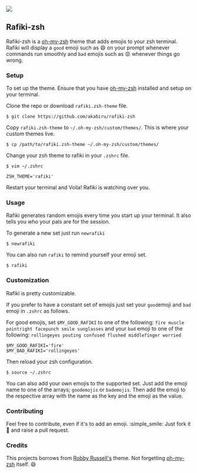 ![](https://www.dropbox.com/s/nj34u4u45v05ond/rafiki-zsh.png?raw=1)

## Rafiki-zsh

Rafiki-zsh is a [oh-my-zsh](https://github.com/robbyrussell/oh-my-zsh) theme that adds emojis to your zsh terminal.
Rafiki will display a `good` emoji such as :smile: on your prompt whenever commands run smoothly and `bad` emojis
such as :rage: whenever things go wrong.

### Setup

To set up the theme. Ensure that you have [oh-my-zsh](https://github.com/robbyrussell/oh-my-zsh) installed and setup on your terminal.

Clone the repo or download `rafiki.zsh-theme` file.

    $ git clone https://github.com/akabiru/rafiki-zsh


Copy `rafiki.zsh-theme` to `~/.oh-my-zsh/custom/themes/`. This is where your custom themes live.

    $ cp /path/to/rafiki.zsh-theme ~/.oh-my-zsh/custom/themes/

Change your zsh theme to rafiki in your `.zshrc` file.

    $ vim ~/.zshrc

    ZSH_THEME='rafiki'

Restart your terminal and Voila! Rafiki is watching over you.

### Usage

Rafiki generates random emojis every time you start up your terminal. It also tells you who your pals are for the session.

To generate a new set just run `newrafiki`

    $ newrafiki

You can also run `rafiki` to remind yourself your emoji set.

    $ rafiki

### Customization

Rafiki is pretty customizable.

If you prefer to have a constant set of emojis just set your `good`emoji and `bad` emoji in `.zshrc` as follows.

For good emojis, set `$MY_GOOD_RAFIKI` to one of the following: `fire muscle pointright facepunch smile sunglasses` and
your `bad` emoji to one of the following: `rollingeyes pouting confused flushed middlefinger worried`

    $MY_GOOD_RAFIKI='fire'
    $MY_BAD_RAFIKI='rollingeyes'

Then reload your zsh configuration.

    $ source ~/.zshrc

You can also add your own emojis to the supported set. Just add the emoji name to one of the arrays; `goodemojis` or `bademojis`.
Then add the emoji to the respective array with the name as the key and the emoji as the value.

### Contributing

Feel free to contribute, even if it's to add an emoji. :simple_smile: Just fork it :fork_and_knife: and raise a pull request.

### Credits

This projects borrows from [Robby Russell's](https://github.com/robbyrussell/oh-my-zsh/blob/master/themes/robbyrussell.zsh-theme) theme.
Not forgetting [oh-my-zsh](https://github.com/robbyrussell/oh-my-zsh) itself. :smile:
